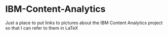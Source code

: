 IBM-Content-Analytics
=====================

Just a place to put links to pictures about the IBM Content Analytics project so that I can refer to them in LaTeX
